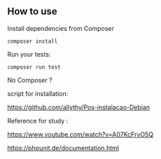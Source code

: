## How to use

Install dependencies from Composer

```
composer install
```

Run your tests:

```
composer run test
```

No Composer ?

script for installation:

https://github.com/allythy/Pos-instalacao-Debian


Reference for study :

https://www.youtube.com/watch?v=A07KcFrvO5Q

https://phpunit.de/documentation.html

